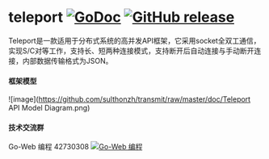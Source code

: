 # teleport   [![GoDoc](https://godoc.org/github.com/tsuna/gohbase?status.png)](http://godoc.org/github.com/sulthonzh/transmit) [![GitHub release](https://img.shields.io/github/release/henrylee2cn/transmit.svg)](https://github.com/sulthonzh/transmit/releases)
 
Teleport是一款适用于分布式系统的高并发API框架，它采用socket全双工通信，实现S/C对等工作，支持长、短两种连接模式，支持断开后自动连接与手动断开连接，内部数据传输格式为JSON。


#### 框架模型
![image](https://github.com/sulthonzh/transmit/raw/master/doc/Teleport API Model Diagram.png)


#### 技术交流群
Go-Web 编程 42730308    [![Go-Web 编程](http://pub.idqqimg.com/wpa/images/group.png)](http://jq.qq.com/?_wv=1027&k=Y0bksD)
